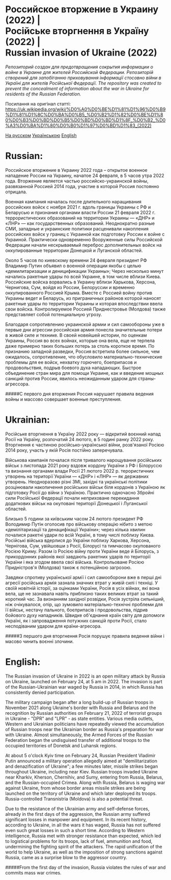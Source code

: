 # Российское вторжение в Украину (2022) |<br>Російське вторгнення в Україну (2022) |<br> Russian invasion of Ukraine (2022)

*Репозиторий создан для предотвращения сокрытия информации о войне в Украине для жителей Российской Федерации.*
*Репозиторій створений для запобіганню приховування інформації стосовно війни в Україні для жителів Російської Федерації.*
*The repository was created to prevent the concealment of information about the war in Ukraine for residents of the Russian Federation.*

Посилання на оригінал статті: https://uk.wikipedia.org/wiki/%D0%A0%D0%BE%D1%81%D1%96%D0%B9%D1%81%D1%8C%D0%BA%D0%B5_%D0%B2%D1%82%D0%BE%D1%80%D0%B3%D0%BD%D0%B5%D0%BD%D0%BD%D1%8F_%D0%B2_%D0%A3%D0%BA%D1%80%D0%B0%D1%97%D0%BD%D1%83_(2022)

[На русском](#Russian)
[Українською](#Ukrainian)
[English](#English)

# Russian:
Российское вторжение в Украину 2022 года – открытое военное нападение России на Украину, начатое 24 февраля, в 5 часов утра 2022 года. Вторжение является частью российско-украинской войны, развязанной Россией 2014 года, участие в которой Россия постоянно отрицала.

Военная кампания началась после длительного наращивания российских войск с ноября 2021 г. вдоль границы Украины с РФ и Беларусью и признания органами власти России 21 февраля 2022 г. террористических образований на территории Украины — «ДНР» и «ЛНР» — как государственных образований. Неоднократно разные СМИ, западные и украинские политики расценивали накопления российских войск у границ с Украиной как подготовку России к войне с Украиной. Практически одновременно Вооруженные силы Российской Федерации начали нескрываемый переброс дополнительных войск на оккупированные территории Донецкой и Луганской областей.

Около 5 часов по киевскому времени 24 февраля президент РФ Владимир Путин объявил о военной операции якобы с целью «демилитаризации и деницификации Украины»; Через несколько минут начались ракетные удары по всей Украине, в том числе вблизи Киева. Российские войска ворвались в Украину вблизи Харькова, Херсона, Чернигова, Сум, войдя из России, Белоруссии и временно оккупированного Россией Крыма. Вместе с Россией войну против Украины ведет и Беларусь, из приграничных районов которой наносят ракетные удары по территории Украины и которая впоследствии ввела свои войска. Контролируемое Россией Приднестровье (Молдова) также представляет собой потенциальную угрозу.

Благодаря сопротивлению украинской армии и сил самообороны уже в первые дни агрессии российская армия понесла значительные потери в живой силе и технике. В своей новейшей истории, по оценкам Украины, Россия во всех войнах, которые она вела, еще не терпела даже примерно таких больших потерь за столь короткое время. По признанию западной разведки, Россия встретила более сильное, чем ожидалось, сопротивление, что обусловило материально-технические проблемы для ее войск, нехватку горючего, боеприпасов и продовольствия, подрыв боевого духа нападающих. Быстрое объединение стран мира для помощи Украине, как и введение мощных санкций против России, явилось неожиданным ударом для страны-агрессора.

#####С первого дня вторжения Россия нарушает правила ведения войны и массово совершает военные преступления.

# Ukrainian:

Російське вторгнення в Україну 2022 року — відкритий воєнний напад Росії на Україну, розпочатий 24 лютого, в 5 годині ранку 2022 року. Вторгнення є частиною російсько-української війни, розв'язаної Росією 2014 року, участь у якій Росія постійно заперечувала.

Військова кампанія почалася після тривалого нарощування російських військ з листопада 2021 року вздовж кордону України з РФ і Білоруссю та визнання органами влади Росії 21 лютого 2022 р. терористичних утворень на території України — «ДНР» і «ЛНР» — як державних утворень. Неодноразово різні ЗМІ, західні та українські політики розцінювали накопичення російських військ біля кордонів з Україною як підготовку Росії до війни з Україною. Практично одночасно Збройні сили Російської Федерації почали неприховане перекидання додаткових військ на окуповані території Донецької і Луганської областей.

Близько 5 години за київським часом 24 лютого президент РФ Володимир Путін оголосив про військову операцію нібито з метою «демілітаризації та денацифікації України»; через кілька хвилин почалися ракетні удари по всій Україні, в тому числі поблизу Києва. Російські війська вдерлися до України поблизу Харкова, Херсона, Чернігова, Сум, увійшовши з Росії, Білорусі та тимчасово окупованого Росією Криму. Разом із Росією війну проти України веде й Білорусь, з прикордонних районів якої завдають ракетних ударів по території України і яка згодом ввела свої війська. Контрольоване Росією Придністров'я (Молдова) також є потенційною загрозою.

Завдяки спротиву української армії і сил самооборони вже в перші дні агресії російська армія зазнала значних втрат у живій силі і техніці. У своїй новітній історії, за оцінками України, Росія в усіх війнах, які вона вела, ще не зазнавала навіть приблизно таких великих втрат за такий короткий час. За визнанням західної розвідки, Росія зустріла сильніший, ніж очікувалося, опір, що зумовило матеріально-технічні проблеми для її військ, нестачу пального, боєприпасів і продовольства, підрив бойового духу нападників. Швидке об'єднання країн світу для допомоги Україні, як і запровадження потужних санкцій проти Росії, стало несподіваним ударом для країни-агресора.

#####З першого дня вторгнення Росія порушує правила ведення війни і масово чинить воєнні злочини.

# English:
The Russian invasion of Ukraine in 2022 is an open military attack by Russia on Ukraine, launched on February 24, at 5 am in 2022. The invasion is part of the Russian-Ukrainian war waged by Russia in 2014, in which Russia has consistently denied participation.

The military campaign began after a long build-up of Russian troops in November 2021 along Ukraine's border with Russia and Belarus and the recognition by Russian authorities on February 21, 2022 of terrorist groups in Ukraine - "DPR" and "LPR" - as state entities. Various media outlets, Western and Ukrainian politicians have repeatedly viewed the accumulation of Russian troops near the Ukrainian border as Russia's preparation for war with Ukraine. Almost simultaneously, the Armed Forces of the Russian Federation began the undisguised transfer of additional troops to the occupied territories of Donetsk and Luhansk regions.

At about 5 o'clock Kyiv time on February 24, Russian President Vladimir Putin announced a military operation allegedly aimed at "demilitarization and denazification of Ukraine"; a few minutes later, missile strikes began throughout Ukraine, including near Kiev. Russian troops invaded Ukraine near Kharkiv, Kherson, Chernihiv, and Sumy, entering from Russia, Belarus, and the Russian-occupied Crimea. Along with Russia, Belarus is waging war against Ukraine, from whose border areas missile strikes are being launched on the territory of Ukraine and which later deployed its troops. Russia-controlled Transnistria (Moldova) is also a potential threat.

Due to the resistance of the Ukrainian army and self-defense forces, already in the first days of the aggression, the Russian army suffered significant losses in manpower and equipment. In its recent history, according to Ukraine, in all the wars it has waged, Russia has not suffered even such great losses in such a short time. According to Western intelligence, Russia met with stronger resistance than expected, which led to logistical problems for its troops, lack of fuel, ammunition and food, undermining the fighting spirit of the attackers. The rapid unification of the world to help Ukraine, as well as the imposition of strong sanctions against Russia, came as a surprise blow to the aggressor country.

#####From the first day of the invasion, Russia violates the rules of war and commits mass war crimes.
